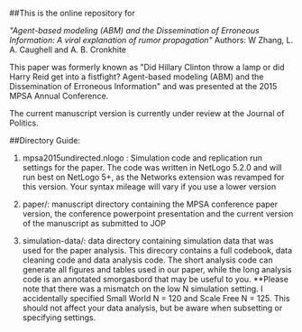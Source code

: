 ##This is the online repository for

*"Agent-based modeling (ABM) and the Dissemination of Erroneous Information: A viral explanation of rumor propagation"*
Authors: W Zhang, L. A. Caughell and A. B. Cronkhite

This paper was formerly known as "Did Hillary Clinton throw a lamp or did Harry Reid get into a fistfight? Agent-based modeling (ABM) and the Dissemination of Erroneous Information" and was presented at the 2015 MPSA Annual Conference.

The current manuscript version is currently under review at the Journal of Politics.

##Directory Guide:
1. mpsa2015undirected.nlogo : Simulation code and replication run settings for the paper. The code was written in NetLogo 5.2.0 and will run best on NetLogo 5+, as the Networks extension was revamped for this version. Your syntax mileage will vary if you use a lower version

2. paper/: manuscript directory containing the MPSA conference paper version, the conference powerpoint presentation and the current version of the manuscript as submitted to JOP

3. simulation-data/: data directory containing simulation data that was used for the paper analysis. This direcory contains a full codebook, data cleaning code and data analysis code. The short analysis code can generate all figures and tables used in our paper, while the long analysis code is an annotated smorgasbord that may be useful to you. **Please note that there was a mismatch on the low N simulation setting. I accidentally specified Small World N = 120 and Scale Free N = 125. This should not affect your data analysis, but be aware when subsetting or specifying settings.
